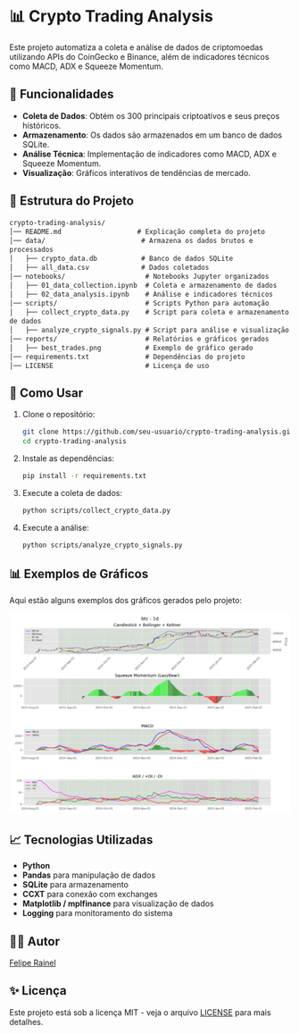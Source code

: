 # 📊 Crypto Trading Analysis

Este projeto automatiza a coleta e análise de dados de criptomoedas utilizando APIs do CoinGecko e Binance, além de indicadores técnicos como MACD, ADX e Squeeze Momentum.

## 🚀 Funcionalidades
- **Coleta de Dados**: Obtém os 300 principais criptoativos e seus preços históricos.
- **Armazenamento**: Os dados são armazenados em um banco de dados SQLite.
- **Análise Técnica**: Implementação de indicadores como MACD, ADX e Squeeze Momentum.
- **Visualização**: Gráficos interativos de tendências de mercado.

## 📂 Estrutura do Projeto
```
crypto-trading-analysis/
│── README.md                   # Explicação completa do projeto
│── data/                        # Armazena os dados brutos e processados
│   ├── crypto_data.db           # Banco de dados SQLite
│   ├── all_data.csv             # Dados coletados
│── notebooks/                    # Notebooks Jupyter organizados
│   ├── 01_data_collection.ipynb  # Coleta e armazenamento de dados
│   ├── 02_data_analysis.ipynb    # Análise e indicadores técnicos
│── scripts/                      # Scripts Python para automação
│   ├── collect_crypto_data.py    # Script para coleta e armazenamento de dados
│   ├── analyze_crypto_signals.py # Script para análise e visualização
│── reports/                      # Relatórios e gráficos gerados
│   ├── best_trades.png           # Exemplo de gráfico gerado
│── requirements.txt              # Dependências do projeto
│── LICENSE                       # Licença de uso
```

## 💪 Como Usar
1. Clone o repositório:
   ```bash
   git clone https://github.com/seu-usuario/crypto-trading-analysis.git
   cd crypto-trading-analysis
   ```

2. Instale as dependências:
   ```bash
   pip install -r requirements.txt
   ```

3. Execute a coleta de dados:
   ```bash
   python scripts/collect_crypto_data.py
   ```

4. Execute a análise:
   ```bash
   python scripts/analyze_crypto_signals.py
   ```

## 📊 Exemplos de Gráficos

Aqui estão alguns exemplos dos gráficos gerados pelo projeto:

![BTC 1D Chart](reports/btc_1d_chart.png)

## 📈 Tecnologias Utilizadas
- **Python**
- **Pandas** para manipulação de dados
- **SQLite** para armazenamento
- **CCXT** para conexão com exchanges
- **Matplotlib / mplfinance** para visualização de dados
- **Logging** para monitoramento do sistema

## 👨‍💻 Autor
[Felipe Rainel](https://www.linkedin.com/in/felipe-rainel)

## ✨ Licença
Este projeto está sob a licença MIT - veja o arquivo [LICENSE](LICENSE.txt) para mais detalhes.
